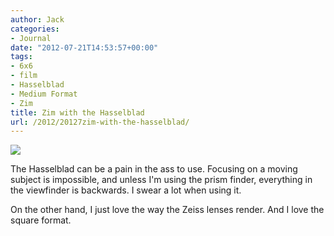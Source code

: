 ```yaml
---
author: Jack
categories:
- Journal
date: "2012-07-21T14:53:57+00:00"
tags:
- 6x6
- film
- Hasselblad
- Medium Format
- Zim
title: Zim with the Hasselblad
url: /2012/20127zim-with-the-hasselblad/
---
```


![][1] 

The Hasselblad can be a pain in the ass to use. Focusing on a moving subject is impossible, and unless I'm using the prism finder, everything in the viewfinder is backwards. I swear a lot when using it.

On the other hand, I just love the way the Zeiss lenses render. And I love the square format.

 [1]: /img/2012/07/2012-Roll-040_02-Edit.jpg
